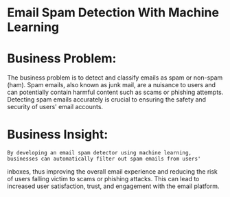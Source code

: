 # Email Spam Detection With Machine Learning 

# Business Problem: 
  The business problem is to detect and classify emails as spam or non-spam (ham). Spam emails, also known as junk mail, are a
  nuisance to users and can potentially contain harmful content such as scams or phishing attempts. Detecting spam emails accurately 
  is crucial to ensuring the safety and security of users' email accounts.

  # Business Insight: 
    By developing an email spam detector using machine learning, businesses can automatically filter out spam emails from users' 
  inboxes, thus improving the overall email experience and reducing the risk of users falling victim to scams or phishing attacks. 
  This can lead to increased user satisfaction, trust, and engagement with the email platform.
